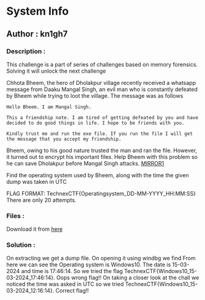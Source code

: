 # System Info
## Author : kn1gh7

### Description :
This challenge is a part of series of challenges based on memory forensics. Solving it will unlock the next challenge

Chhota Bheem, the hero of Dholakpur village recently received a whatsapp message from Daaku Mangal Singh, an evil man who is constantly defeated by Bheem while trying to loot the village. The message was as follows
```text
Hello Bheem. I am Mangal Singh. 

This a friendship note. I am tired of getting defeated by you and have decided to do good things in life. I hope to be friends with you.

Kindly trust me and run the exe file. If you run the file I will get the message that you accept my friendship.
```
Bheem, owing to his good nature trusted the man and ran the file. However, it turned out to encrypt his important files. Help Bheem with this problem so he can save Dholakpur before Mangal Singh attacks.
[MIRROR1](https://drive.google.com/file/d/1jsY7cOGJzWSLf58eBMwO6knkAJUSrKYQ/view?usp=sharing)

Find the operating system used by Bheem, along with the time the given dump was taken in UTC

FLAG FORMAT: TechnexCTF{Operatingsystem_DD-MM-YYYY_HH:MM:SS}
There are only 20 attempts.

### Files :
Download it from [here](https://drive.google.com/file/d/1jsY7cOGJzWSLf58eBMwO6knkAJUSrKYQ/view?usp=sharing)

### Solution :
On extracting we get a dump file. On opening it using windbg we find
[](windbg_info.png)
From here we can see the Operating system is Windows10.
The date is 15-03-2024 and time is 17:46:14.
So we tried the flag TechnexCTF{Windows10_15-03-2024_17:46:14}.
Oops wrong flag!!
On taking a closer look at the chall we noticed the time was asked in UTC so we tried TechnexCTF{Windows10_15-03-2024_12:16:14}.
Correct flag!!